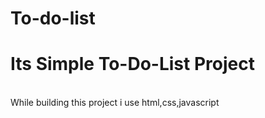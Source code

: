 # To-do-list
<h1>
  Its Simple To-Do-List Project
</h1>
<br>
<p1>While building this project i use html,css,javascript </p1>
